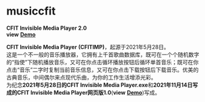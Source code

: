 # musiccfit
**CFIT Invisible Media Player 2.0**  
**view** **[Demo](http://music.cfit.top)**


**CFIT Invisible Media Player**   **(CFITIMP)**，起源于2021年5月28日。  
这是一个不一般的音乐播放器，它拥有上千首歌曲数据库，既可在一个个随机数字的“指使”下随机播放音乐，又可在你点击循环播放按钮后循环单首音乐；既可在你点击“音乐”二字时复制当前音乐信息，又可在你点击下载按钮后下载音乐。优美的古典音乐，中间偶尔来点现代乐曲，为你的工作生活增添光彩。  
为纪念**2021年5月28日的CFIT Invisible Media Player.exe**和**2021年11月14日写成的CFIT Invisible Media Player网页版1.0**(**view** **[Demo](https://CFITCorporation.github.io/CFIT-Invisible-Media-Player/)**)写成。

